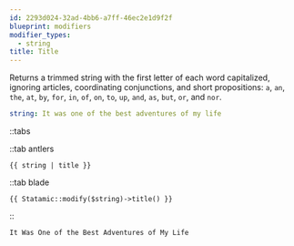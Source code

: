 ```yaml
---
id: 2293d024-32ad-4bb6-a7ff-46ec2e1d9f2f
blueprint: modifiers
modifier_types:
  - string
title: Title
---
```

Returns a trimmed string with the first letter of each word capitalized, ignoring articles, coordinating conjunctions, and short propositions: `a`, `an`, `the`, `at`, `by`, `for`, `in`, `of`, `on`, `to`, `up`, `and`, `as`, `but`, `or`, and `nor`.

```yaml
string: It was one of the best adventures of my life
```

::tabs

::tab antlers
```antlers
{{ string | title }}
```
::tab blade
```blade
{{ Statamic::modify($string)->title() }}
```
::

```html
It Was One of the Best Adventures of My Life
```
